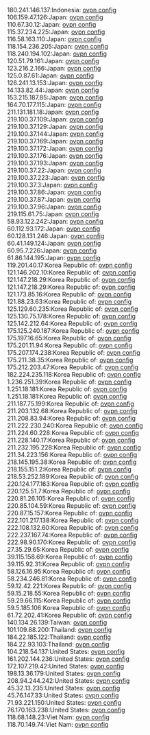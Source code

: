 180.241.146.137:Indonesia: [ovpn config](vpn/180_241_146_137.ovpn)  
106.159.47.126:Japan: [ovpn config](vpn/106_159_47_126.ovpn)  
110.67.30.12:Japan: [ovpn config](vpn/110_67_30_12.ovpn)  
115.37.234.225:Japan: [ovpn config](vpn/115_37_234_225.ovpn)  
116.58.163.110:Japan: [ovpn config](vpn/116_58_163_110.ovpn)  
118.154.236.205:Japan: [ovpn config](vpn/118_154_236_205.ovpn)  
118.240.194.102:Japan: [ovpn config](vpn/118_240_194_102.ovpn)  
120.51.79.161:Japan: [ovpn config](vpn/120_51_79_161.ovpn)  
123.216.2.166:Japan: [ovpn config](vpn/123_216_2_166.ovpn)  
125.0.87.61:Japan: [ovpn config](vpn/125_0_87_61.ovpn)  
126.241.13.153:Japan: [ovpn config](vpn/126_241_13_153.ovpn)  
14.133.82.44:Japan: [ovpn config](vpn/14_133_82_44.ovpn)  
153.215.187.85:Japan: [ovpn config](vpn/153_215_187_85.ovpn)  
164.70.177.115:Japan: [ovpn config](vpn/164_70_177_115.ovpn)  
211.131.181.18:Japan: [ovpn config](vpn/211_131_181_18.ovpn)  
219.100.37.109:Japan: [ovpn config](vpn/219_100_37_109.ovpn)  
219.100.37.129:Japan: [ovpn config](vpn/219_100_37_129.ovpn)  
219.100.37.144:Japan: [ovpn config](vpn/219_100_37_144.ovpn)  
219.100.37.169:Japan: [ovpn config](vpn/219_100_37_169.ovpn)  
219.100.37.172:Japan: [ovpn config](vpn/219_100_37_172.ovpn)  
219.100.37.176:Japan: [ovpn config](vpn/219_100_37_176.ovpn)  
219.100.37.193:Japan: [ovpn config](vpn/219_100_37_193.ovpn)  
219.100.37.22:Japan: [ovpn config](vpn/219_100_37_22.ovpn)  
219.100.37.223:Japan: [ovpn config](vpn/219_100_37_223.ovpn)  
219.100.37.3:Japan: [ovpn config](vpn/219_100_37_3.ovpn)  
219.100.37.86:Japan: [ovpn config](vpn/219_100_37_86.ovpn)  
219.100.37.87:Japan: [ovpn config](vpn/219_100_37_87.ovpn)  
219.100.37.96:Japan: [ovpn config](vpn/219_100_37_96.ovpn)  
219.115.61.75:Japan: [ovpn config](vpn/219_115_61_75.ovpn)  
58.93.122.242:Japan: [ovpn config](vpn/58_93_122_242.ovpn)  
60.112.93.172:Japan: [ovpn config](vpn/60_112_93_172.ovpn)  
60.128.131.246:Japan: [ovpn config](vpn/60_128_131_246.ovpn)  
60.41.149.124:Japan: [ovpn config](vpn/60_41_149_124.ovpn)  
60.95.7.226:Japan: [ovpn config](vpn/60_95_7_226.ovpn)  
61.86.144.195:Japan: [ovpn config](vpn/61_86_144_195.ovpn)  
119.201.40.17:Korea Republic of: [ovpn config](vpn/119_201_40_17.ovpn)  
121.146.202.10:Korea Republic of: [ovpn config](vpn/121_146_202_10.ovpn)  
121.147.218.29:Korea Republic of: [ovpn config](vpn/121_147_218_29.ovpn)  
121.147.218.29:Korea Republic of: [ovpn config](vpn/121_147_218_29.ovpn)  
121.173.85.16:Korea Republic of: [ovpn config](vpn/121_173_85_16.ovpn)  
121.88.23.63:Korea Republic of: [ovpn config](vpn/121_88_23_63.ovpn)  
125.129.60.235:Korea Republic of: [ovpn config](vpn/125_129_60_235.ovpn)  
125.130.75.178:Korea Republic of: [ovpn config](vpn/125_130_75_178.ovpn)  
125.142.212.64:Korea Republic of: [ovpn config](vpn/125_142_212_64.ovpn)  
175.125.240.187:Korea Republic of: [ovpn config](vpn/175_125_240_187.ovpn)  
175.197.16.65:Korea Republic of: [ovpn config](vpn/175_197_16_65.ovpn)  
175.201.11.94:Korea Republic of: [ovpn config](vpn/175_201_11_94.ovpn)  
175.207.174.238:Korea Republic of: [ovpn config](vpn/175_207_174_238.ovpn)  
175.211.38.35:Korea Republic of: [ovpn config](vpn/175_211_38_35.ovpn)  
175.212.203.47:Korea Republic of: [ovpn config](vpn/175_212_203_47.ovpn)  
182.224.235.118:Korea Republic of: [ovpn config](vpn/182_224_235_118.ovpn)  
1.236.251.39:Korea Republic of: [ovpn config](vpn/1_236_251_39.ovpn)  
1.251.18.181:Korea Republic of: [ovpn config](vpn/1_251_18_181.ovpn)  
1.251.18.181:Korea Republic of: [ovpn config](vpn/1_251_18_181.ovpn)  
211.187.75.199:Korea Republic of: [ovpn config](vpn/211_187_75_199.ovpn)  
211.203.132.68:Korea Republic of: [ovpn config](vpn/211_203_132_68.ovpn)  
211.208.83.94:Korea Republic of: [ovpn config](vpn/211_208_83_94.ovpn)  
211.222.230.240:Korea Republic of: [ovpn config](vpn/211_222_230_240.ovpn)  
211.224.60.228:Korea Republic of: [ovpn config](vpn/211_224_60_228.ovpn)  
211.228.140.17:Korea Republic of: [ovpn config](vpn/211_228_140_17.ovpn)  
211.232.195.228:Korea Republic of: [ovpn config](vpn/211_232_195_228.ovpn)  
211.34.223.156:Korea Republic of: [ovpn config](vpn/211_34_223_156.ovpn)  
218.145.195.38:Korea Republic of: [ovpn config](vpn/218_145_195_38.ovpn)  
218.155.151.2:Korea Republic of: [ovpn config](vpn/218_155_151_2.ovpn)  
218.53.252.189:Korea Republic of: [ovpn config](vpn/218_53_252_189.ovpn)  
220.124.177.163:Korea Republic of: [ovpn config](vpn/220_124_177_163.ovpn)  
220.125.51.7:Korea Republic of: [ovpn config](vpn/220_125_51_7.ovpn)  
220.81.26.105:Korea Republic of: [ovpn config](vpn/220_81_26_105.ovpn)  
220.85.104.59:Korea Republic of: [ovpn config](vpn/220_85_104_59.ovpn)  
220.87.15.157:Korea Republic of: [ovpn config](vpn/220_87_15_157.ovpn)  
222.101.217.138:Korea Republic of: [ovpn config](vpn/222_101_217_138.ovpn)  
222.108.132.60:Korea Republic of: [ovpn config](vpn/222_108_132_60.ovpn)  
222.237.167.74:Korea Republic of: [ovpn config](vpn/222_237_167_74.ovpn)  
222.98.90.170:Korea Republic of: [ovpn config](vpn/222_98_90_170.ovpn)  
27.35.29.65:Korea Republic of: [ovpn config](vpn/27_35_29_65.ovpn)  
39.115.158.69:Korea Republic of: [ovpn config](vpn/39_115_158_69.ovpn)  
39.115.92.31:Korea Republic of: [ovpn config](vpn/39_115_92_31.ovpn)  
58.126.16.95:Korea Republic of: [ovpn config](vpn/58_126_16_95.ovpn)  
58.234.246.81:Korea Republic of: [ovpn config](vpn/58_234_246_81.ovpn)  
59.12.42.221:Korea Republic of: [ovpn config](vpn/59_12_42_221.ovpn)  
59.15.218.55:Korea Republic of: [ovpn config](vpn/59_15_218_55.ovpn)  
59.29.66.115:Korea Republic of: [ovpn config](vpn/59_29_66_115.ovpn)  
59.5.185.106:Korea Republic of: [ovpn config](vpn/59_5_185_106.ovpn)  
61.72.202.41:Korea Republic of: [ovpn config](vpn/61_72_202_41.ovpn)  
140.134.26.139:Taiwan: [ovpn config](vpn/140_134_26_139.ovpn)  
101.109.88.200:Thailand: [ovpn config](vpn/101_109_88_200.ovpn)  
184.22.185.122:Thailand: [ovpn config](vpn/184_22_185_122.ovpn)  
184.22.93.103:Thailand: [ovpn config](vpn/184_22_93_103.ovpn)  
104.218.54.137:United States: [ovpn config](vpn/104_218_54_137.ovpn)  
161.202.144.236:United States: [ovpn config](vpn/161_202_144_236.ovpn)  
172.107.219.42:United States: [ovpn config](vpn/172_107_219_42.ovpn)  
198.13.36.179:United States: [ovpn config](vpn/198_13_36_179.ovpn)  
208.94.244.242:United States: [ovpn config](vpn/208_94_244_242.ovpn)  
45.32.13.235:United States: [ovpn config](vpn/45_32_13_235.ovpn)  
45.76.147.33:United States: [ovpn config](vpn/45_76_147_33.ovpn)  
71.93.221.150:United States: [ovpn config](vpn/71_93_221_150.ovpn)  
76.170.163.238:United States: [ovpn config](vpn/76_170_163_238.ovpn)  
118.68.148.23:Viet Nam: [ovpn config](vpn/118_68_148_23.ovpn)  
118.70.149.74:Viet Nam: [ovpn config](vpn/118_70_149_74.ovpn)  

